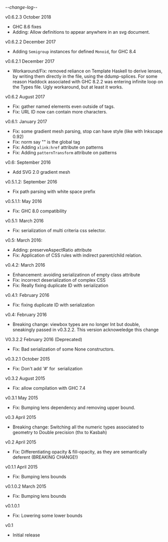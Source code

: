 -*-change-log-*-

v0.6.2.3 October 2018

 * GHC 8.6 fixes
 * Adding: Allow definitions to appear anywhere in an svg document.

v0.6.2.2 December 2017

 * Adding `Semigroup` instances for defined `Monoid`, for GHC 8.4

v0.6.2.1 December 2017
 * Workaround/Fix: removed reliance on Template Haskell to derive lenses,
   by writing them directly in the file, using the ddump-splices. For some
   reason Haddock associated with GHC 8.2.2 was entering infinite loop on
   the Types file. Ugly workaround, but at least it works.

v0.6.2 August 2017
 * Fix: gather named elements even outside of <defs> tags.
 * Fix: URL ID now can contain more characters.

v0.6.1: January 2017
 * Fix: some gradient mesh parsing, stop can have style (like with Inkscape 0.92)
 * Fix: norm say "<mesh>" is the global tag
 * Fix: Adding `xlink:href` attribute on patterns
 * Fix: Adding `patternTransform` attribute on patterns

v0.6: September 2016
 * Add SVG 2.0 gradient mesh

v0.5.1.2: September 2016
 * Fix path parsing with white space prefix

v0.5.1.1: May 2016
 * Fix: GHC 8.0 compatibility

v0.5.1: March 2016
 * Fix: serialization of multi criteria css selector.

v0.5: March 2016:
 * Adding: preserveAspectRatio attribute
 * Fix: Application of CSS rules with indirect parent/child relation.

v0.4.2: March 2016
 * Enhancement: avoiding serializatinon of empty class attribute
 * Fix: incorrect deserialization of complex CSS
 * Fix: Really fixing duplicate ID with serialization

v0.4.1: February 2016
 * Fix: fixing duplicate ID with serialization

v0.4: February 2016
 * Breaking change: viewbox types are no longer Int
   but double, sneakingly passed in v0.3.2.2. This
   version acknoweledge this change

V0.3.2.2 February 2016 (Deprecated)
 * Fix: Bad serialization of some None constructors.

v0.3.2.1 October 2015
 * Fix: Don't add '#' for <img> serialization

v0.3.2 August 2015
 * Fix: allow compilation with GHC 7.4

v0.3.1 May 2015
 * Fix: Bumping lens dependency and removing upper bound.

v0.3 April 2015
 * Breaking change: Switching all the numeric types associated to geometry
   to Double precision (thx to Kasbah)

v0.2 April 2015
 * Fix: Differentiating opacity & fill-opacity, as they are
   semantically deferent (BREAKING CHANGE!)

v0.1.1 April 2015
 * Fix: Bumping lens bounds

v0.1.0.2 March 2015
 * Fix: Bumping lens bounds

v0.1.0.1
 * Fix: Lowering some lower bounds

v0.1
 * Initial release

